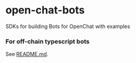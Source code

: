 # open-chat-bots

SDKs for building Bots for OpenChat with examples

### For off-chain typescript bots

See [README.md](./ts/README.md).
